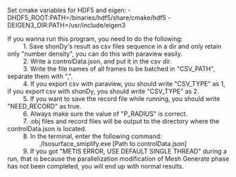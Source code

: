 Set cmake variables for HDF5 and eigen:
-DHDF5_ROOT:PATH=/binaries/hdf5/share/cmake/hdf5
-DEIGEN3_DIR:PATH=/usr/include/eigen3

If you wanna run this program, you need to do the following:  
    $\qquad$ 1. Save shonDy's result as csv files sequence in a dir and only retain only "number density", you can do this with paraview easily.  
    $\qquad$ 2. Write a controlData.json, and put it in the csv dir.  
    $\qquad$ 3. Write the file names of all frames to be batched in "CSV_PATH", separate them with ",".  
    $\qquad$ 4. If you export csv with paraview, you should write "CSV_TYPE" as 1,
        if you export csv with shonDy, you should write "CSV_TYPE" as 2.  
    $\qquad$ 5. If you want to save the record file while running, you should write "NEED_RECORD" as true.  
    $\qquad$ 6. Always make sure the value of "P_RADIUS" is correct.  
    $\qquad$ 7. .obj files and record files will be output to the directory where the controlData.json is located.  
    $\qquad$ 8. In the terminal, enter the following command:  
    $\qquad$ $\qquad$     ./Isosurface_smiplify.exe [Path to controlData.json]  
    $\qquad$ 9. If you got "METIS ERROR, USE DEFAULT SINGLE THREAD" during a run, that is because the parallelization modification of Mesh Generate phase has not been completed, you will end up with normal results.

